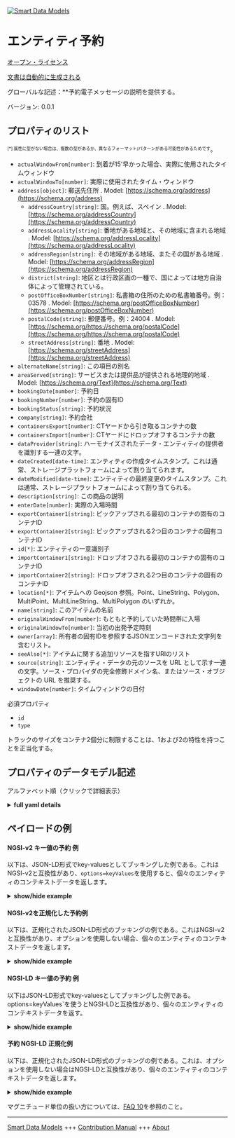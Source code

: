 <!-- 10-Header -->  
[![Smart Data Models](https://smartdatamodels.org/wp-content/uploads/2022/01/SmartDataModels_logo.png "Logo")](https://smartdatamodels.org)  
エンティティ予約  
========<!-- /10-Header -->  
<!-- 15-License -->  
[オープン・ライセンス](https://github.com/smart-data-models//dataModel.MarineTransport/blob/master/Booking/LICENSE.md)  
[文書は自動的に生成される](https://docs.google.com/presentation/d/e/2PACX-1vTs-Ng5dIAwkg91oTTUdt8ua7woBXhPnwavZ0FxgR8BsAI_Ek3C5q97Nd94HS8KhP-r_quD4H0fgyt3/pub?start=false&loop=false&delayms=3000#slide=id.gb715ace035_0_60)  
<!-- /15-License -->  
<!-- 20-Description -->  
グローバルな記述：**予約電子メッセージの説明を提供する。  
バージョン: 0.0.1  
<!-- /20-Description -->  
<!-- 30-PropertiesList -->  

## プロパティのリスト  

<sup><sub>[*] 属性に型がない場合は、複数の型があるか、異なるフォーマット/パターンがある可能性があるためです</sub></sup>。  
- `actualWindowFrom[number]`: 到着が15'早かった場合、実際に使用されたタイムウィンドウ  - `actualWindowTo[number]`: 実際に使用されたタイム・ウィンドウ  - `address[object]`: 郵送先住所  . Model: [https://schema.org/address](https://schema.org/address)	- `addressCountry[string]`: 国。例えば、スペイン  . Model: [https://schema.org/addressCountry](https://schema.org/addressCountry)  
	- `addressLocality[string]`: 番地がある地域と、その地域に含まれる地域  . Model: [https://schema.org/addressLocality](https://schema.org/addressLocality)  
	- `addressRegion[string]`: その地域がある地域、またその国がある地域  . Model: [https://schema.org/addressRegion](https://schema.org/addressRegion)  
	- `district[string]`: 地区とは行政区画の一種で、国によっては地方自治体によって管理されている。    
	- `postOfficeBoxNumber[string]`: 私書箱の住所のための私書箱番号。例：03578  . Model: [https://schema.org/postOfficeBoxNumber](https://schema.org/postOfficeBoxNumber)  
	- `postalCode[string]`: 郵便番号。例：24004  . Model: [https://schema.org/https://schema.org/postalCode](https://schema.org/https://schema.org/postalCode)  
	- `streetAddress[string]`: 番地  . Model: [https://schema.org/streetAddress](https://schema.org/streetAddress)  
- `alternateName[string]`: この項目の別名  - `areaServed[string]`: サービスまたは提供品が提供される地理的地域  . Model: [https://schema.org/Text](https://schema.org/Text)- `bookingDate[number]`: 予約日  - `bookingNumber[number]`: 予約の固有ID  - `bookingStatus[string]`: 予約状況  - `company[string]`: 予約会社  - `containersExport[number]`: CTヤードから引き取るコンテナの数  - `containersImport[number]`: CTヤードにドロップオフするコンテナの数  - `dataProvider[string]`: ハーモナイズされたデータ・エンティティの提供者を識別する一連の文字。  - `dateCreated[date-time]`: エンティティの作成タイムスタンプ。これは通常、ストレージプラットフォームによって割り当てられます。  - `dateModified[date-time]`: エンティティの最終変更のタイムスタンプ。これは通常、ストレージプラットフォームによって割り当てられる。  - `description[string]`: この商品の説明  - `enterDate[number]`: 実際の入場時間  - `exportContainer1[string]`: ピックアップされる最初のコンテナの固有のコンテナID  - `exportContainer2[string]`: ピックアップされる2つ目のコンテナの固有コンテナID  - `id[*]`: エンティティの一意識別子  - `importContainer1[string]`: ドロップオフされる最初のコンテナの固有のコンテナID  - `importContainer2[string]`: ドロップオフされる2つ目のコンテナの固有のコンテナID  - `location[*]`: アイテムへの Geojson 参照。Point、LineString、Polygon、MultiPoint、MultiLineString、MultiPolygon のいずれか。  - `name[string]`: このアイテムの名前  - `originalWindowFrom[number]`: もともと予約していた時間帯に入場  - `originalWindowTo[number]`: 当初の出発予定時刻  - `owner[array]`: 所有者の固有IDを参照するJSONエンコードされた文字列を含むリスト。  - `seeAlso[*]`: アイテムに関する追加リソースを指すURIのリスト  - `source[string]`: エンティティ・データの元のソースを URL として示す一連の文字。ソース・プロバイダの完全修飾ドメイン名、またはソース・オブジェクトの URL を推奨する。  - `windowDate[number]`: タイムウィンドウの日付  <!-- /30-PropertiesList -->  
<!-- 35-RequiredProperties -->  
必須プロパティ  
- `id`  - `type`  <!-- /35-RequiredProperties -->  
<!-- 40-RequiredProperties -->  
トラックのサイズをコンテナ2個分に制限することは、1および2の特性を持つことを正当化する。  
<!-- /40-RequiredProperties -->  
<!-- 50-DataModelHeader -->  
## プロパティのデータモデル記述  
アルファベット順（クリックで詳細表示）  
<!-- /50-DataModelHeader -->  
<!-- 60-ModelYaml -->  
<details><summary><strong>full yaml details</strong></summary>    
```yaml  
Booking:    
  description: Provide the bookings electronic messaging description    
  properties:    
    actualWindowFrom:    
      description: 'Time window actually used, if arrival was 15’ earlier'    
      type: number    
      x-ngsi:    
        type: Property    
    actualWindowTo:    
      description: Time window actually used    
      type: number    
      x-ngsi:    
        type: Property    
    address:    
      description: The mailing address    
      properties:    
        addressCountry:    
          description: 'The country. For example, Spain'    
          type: string    
          x-ngsi:    
            model: https://schema.org/addressCountry    
            type: Property    
        addressLocality:    
          description: 'The locality in which the street address is, and which is in the region'    
          type: string    
          x-ngsi:    
            model: https://schema.org/addressLocality    
            type: Property    
        addressRegion:    
          description: 'The region in which the locality is, and which is in the country'    
          type: string    
          x-ngsi:    
            model: https://schema.org/addressRegion    
            type: Property    
        district:    
          description: 'A district is a type of administrative division that, in some countries, is managed by the local government'    
          type: string    
          x-ngsi:    
            type: Property    
        postOfficeBoxNumber:    
          description: 'The post office box number for PO box addresses. For example, 03578'    
          type: string    
          x-ngsi:    
            model: https://schema.org/postOfficeBoxNumber    
            type: Property    
        postalCode:    
          description: 'The postal code. For example, 24004'    
          type: string    
          x-ngsi:    
            model: https://schema.org/https://schema.org/postalCode    
            type: Property    
        streetAddress:    
          description: The street address    
          type: string    
          x-ngsi:    
            model: https://schema.org/streetAddress    
            type: Property    
        streetNr:    
          description: Number identifying a specific property on a public street    
          type: string    
          x-ngsi:    
            type: Property    
      type: object    
      x-ngsi:    
        model: https://schema.org/address    
        type: Property    
    alternateName:    
      description: An alternative name for this item    
      type: string    
      x-ngsi:    
        type: Property    
    areaServed:    
      description: The geographic area where a service or offered item is provided    
      type: string    
      x-ngsi:    
        model: https://schema.org/Text    
        type: Property    
    bookingDate:    
      description: Booking date    
      type: number    
      x-ngsi:    
        type: Property    
    bookingNumber:    
      description: Unique ID of the booking    
      type: number    
      x-ngsi:    
        type: Property    
    bookingStatus:    
      description: Booking status    
      enum:    
        - Pending    
        - No show    
        - Visited    
        - Cancelled by user (on time)    
        - No-slot booking    
      type: string    
      x-ngsi:    
        type: Property    
    company:    
      description: Company making the booking    
      type: string    
      x-ngsi:    
        type: Property    
    containersExport:    
      description: Number of containers to pick-up from the CT yard    
      maximum: 2    
      minimum: 0    
      type: number    
      x-ngsi:    
        type: Property    
    containersImport:    
      description: Number of containers to drop-off to the CT yard    
      maximum: 2    
      minimum: 0    
      type: number    
      x-ngsi:    
        type: Property    
    dataProvider:    
      description: A sequence of characters identifying the provider of the harmonised data entity    
      type: string    
      x-ngsi:    
        type: Property    
    dateCreated:    
      description: Entity creation timestamp. This will usually be allocated by the storage platform    
      format: date-time    
      type: string    
      x-ngsi:    
        type: Property    
    dateModified:    
      description: Timestamp of the last modification of the entity. This will usually be allocated by the storage platform    
      format: date-time    
      type: string    
      x-ngsi:    
        type: Property    
    description:    
      description: A description of this item    
      type: string    
      x-ngsi:    
        type: Property    
    enterDate:    
      description: Actual time of entering    
      type: number    
      x-ngsi:    
        type: Property    
    exportContainer1:    
      description: Unique container ID for 1st container to be picked-up    
      type: string    
      x-ngsi:    
        type: Property    
    exportContainer2:    
      description: Unique container ID for 2nd container to be picked-up    
      type: string    
      x-ngsi:    
        type: Property    
    id:    
      anyOf:    
        - description: Identifier format of any NGSI entity    
          maxLength: 256    
          minLength: 1    
          pattern: ^[\w\-\.\{\}\$\+\*\[\]`|~^@!,:\\]+$    
          type: string    
          x-ngsi:    
            type: Property    
        - description: Identifier format of any NGSI entity    
          format: uri    
          type: string    
          x-ngsi:    
            type: Property    
      description: Unique identifier of the entity    
      x-ngsi:    
        type: Property    
    importContainer1:    
      description: Unique container ID for 1st container to be dropped-off    
      type: string    
      x-ngsi:    
        type: Property    
    importContainer2:    
      description: Unique container ID for 2nd container to be dropped-off    
      type: string    
      x-ngsi:    
        type: Property    
    location:    
      description: 'Geojson reference to the item. It can be Point, LineString, Polygon, MultiPoint, MultiLineString or MultiPolygon'    
      oneOf:    
        - description: Geojson reference to the item. Point    
          properties:    
            bbox:    
              items:    
                type: number    
              minItems: 4    
              type: array    
            coordinates:    
              items:    
                type: number    
              minItems: 2    
              type: array    
            type:    
              enum:    
                - Point    
              type: string    
          required:    
            - type    
            - coordinates    
          title: GeoJSON Point    
          type: object    
          x-ngsi:    
            type: GeoProperty    
        - description: Geojson reference to the item. LineString    
          properties:    
            bbox:    
              items:    
                type: number    
              minItems: 4    
              type: array    
            coordinates:    
              items:    
                items:    
                  type: number    
                minItems: 2    
                type: array    
              minItems: 2    
              type: array    
            type:    
              enum:    
                - LineString    
              type: string    
          required:    
            - type    
            - coordinates    
          title: GeoJSON LineString    
          type: object    
          x-ngsi:    
            type: GeoProperty    
        - description: Geojson reference to the item. Polygon    
          properties:    
            bbox:    
              items:    
                type: number    
              minItems: 4    
              type: array    
            coordinates:    
              items:    
                items:    
                  items:    
                    type: number    
                  minItems: 2    
                  type: array    
                minItems: 4    
                type: array    
              type: array    
            type:    
              enum:    
                - Polygon    
              type: string    
          required:    
            - type    
            - coordinates    
          title: GeoJSON Polygon    
          type: object    
          x-ngsi:    
            type: GeoProperty    
        - description: Geojson reference to the item. MultiPoint    
          properties:    
            bbox:    
              items:    
                type: number    
              minItems: 4    
              type: array    
            coordinates:    
              items:    
                items:    
                  type: number    
                minItems: 2    
                type: array    
              type: array    
            type:    
              enum:    
                - MultiPoint    
              type: string    
          required:    
            - type    
            - coordinates    
          title: GeoJSON MultiPoint    
          type: object    
          x-ngsi:    
            type: GeoProperty    
        - description: Geojson reference to the item. MultiLineString    
          properties:    
            bbox:    
              items:    
                type: number    
              minItems: 4    
              type: array    
            coordinates:    
              items:    
                items:    
                  items:    
                    type: number    
                  minItems: 2    
                  type: array    
                minItems: 2    
                type: array    
              type: array    
            type:    
              enum:    
                - MultiLineString    
              type: string    
          required:    
            - type    
            - coordinates    
          title: GeoJSON MultiLineString    
          type: object    
          x-ngsi:    
            type: GeoProperty    
        - description: Geojson reference to the item. MultiLineString    
          properties:    
            bbox:    
              items:    
                type: number    
              minItems: 4    
              type: array    
            coordinates:    
              items:    
                items:    
                  items:    
                    items:    
                      type: number    
                    minItems: 2    
                    type: array    
                  minItems: 4    
                  type: array    
                type: array    
              type: array    
            type:    
              enum:    
                - MultiPolygon    
              type: string    
          required:    
            - type    
            - coordinates    
          title: GeoJSON MultiPolygon    
          type: object    
          x-ngsi:    
            type: GeoProperty    
      x-ngsi:    
        type: GeoProperty    
    name:    
      description: The name of this item    
      type: string    
      x-ngsi:    
        type: Property    
    originalWindowFrom:    
      description: Originally booked time window to enter    
      type: number    
      x-ngsi:    
        type: Property    
    originalWindowTo:    
      description: Originally estimated time window to leave    
      type: number    
      x-ngsi:    
        type: Property    
    owner:    
      description: A List containing a JSON encoded sequence of characters referencing the unique Ids of the owner(s)    
      items:    
        anyOf:    
          - description: Identifier format of any NGSI entity    
            maxLength: 256    
            minLength: 1    
            pattern: ^[\w\-\.\{\}\$\+\*\[\]`|~^@!,:\\]+$    
            type: string    
            x-ngsi:    
              type: Property    
          - description: Identifier format of any NGSI entity    
            format: uri    
            type: string    
            x-ngsi:    
              type: Property    
        description: Unique identifier of the entity    
        x-ngsi:    
          type: Property    
      type: array    
      x-ngsi:    
        type: Property    
    seeAlso:    
      description: list of uri pointing to additional resources about the item    
      oneOf:    
        - items:    
            format: uri    
            type: string    
          minItems: 1    
          type: array    
        - format: uri    
          type: string    
      x-ngsi:    
        type: Property    
    source:    
      description: 'A sequence of characters giving the original source of the entity data as a URL. Recommended to be the fully qualified domain name of the source provider, or the URL to the source object'    
      type: string    
      x-ngsi:    
        type: Property    
    windowDate:    
      description: Date of the time window    
      type: number    
      x-ngsi:    
        type: Property    
  required:    
    - id    
    - type    
  type: object    
  x-derived-from: ""    
  x-disclaimer: 'Redistribution and use in source and binary forms, with or without modification, are permitted  provided that the license conditions are met. Copyleft (c) 2022 Contributors to Smart Data Models Program'    
  x-license-url: https://github.com/smart-data-models/dataModel.MarineTransport/blob/master/Booking/LICENSE.md    
  x-model-schema: https://github.com/smart-data-models/dataModel.MarineTransport/master/Booking/schema.json    
  x-model-tags: ""    
  x-version: 0.0.1    
```  
</details>    
<!-- /60-ModelYaml -->  
<!-- 70-MiddleNotes -->  
<!-- /70-MiddleNotes -->  
<!-- 80-Examples -->  
## ペイロードの例  
#### NGSI-v2 キー値の予約 例  
以下は、JSON-LD形式でkey-valuesとしてブッキングした例である。これはNGSI-v2と互換性があり、`options=keyValues`を使用すると、個々のエンティティのコンテキストデータを返します。  
<details><summary><strong>show/hide example</strong></summary>    
```json  
{  
  "id": "urn:ngsi-ld:ThPA:Booking:463589473290389",  
  "type": "Booking",  
  "bookingNumber": 463589473290389,  
  "bookingDate": 20220621,  
  "company": "Pantelis Bouratsis",  
  "enterDate": 2021,  
  "originalWindowFrom": 660,  
  "actualWindowFrom": 645,  
  "originalWindowTo": 720,  
  "actualWindowTo": 960,  
  "windowDate": 20220621,  
  "bookingStatus": "Pending",  
  "containersImport": 1,  
  "containersExport": 2,  
  "exportContainer1": "",  
  "exportContainer2": "",  
  "importContainer1": "ZCSU7627029",  
  "importContainer2": ""  
}  
```  
</details>  
#### NGSI-v2を正規化した予約例  
以下は、正規化されたJSON-LD形式のブッキングの例である。これはNGSI-v2と互換性があり、オプションを使用しない場合、個々のエンティティのコンテキストデータを返します。  
<details><summary><strong>show/hide example</strong></summary>    
```json  
{  
  "id": "urn:ngsi-ld:ThPA:Booking:463589473290389",  
  "type": "Booking",  
  "actualWindowFrom": {  
    "type": "Number",  
    "value": 645,  
    "metadata": {}  
  },  
  "actualWindowTo": {  
    "type": "Number",  
    "value": 960,  
    "metadata": {}  
  },  
  "bookingDate": {  
    "type": "Text",  
    "value": "20220621",  
    "metadata": {}  
  },  
  "bookingNumber": {  
    "type": "Text",  
    "value": "463589473290389",  
    "metadata": {}  
  },  
  "bookingStatus": {  
    "type": "Text",  
    "value": "Pending",  
    "metadata": {}  
  },  
  "company": {  
    "type": "Text",  
    "value": "Pantelis Bouratsis",  
    "metadata": {}  
  },  
  "containersExport": {  
    "type": "Number",  
    "value": 0,  
    "metadata": {}  
  },  
  "containersImport": {  
    "type": "Number",  
    "value": 1,  
    "metadata": {}  
  },  
  "exportContainer1": {  
    "type": "Text",  
    "value": "",  
    "metadata": {}  
  },  
  "exportContainer2": {  
    "type": "Text",  
    "value": "",  
    "metadata": {}  
  },  
  "importContainer1": {  
    "type": "Text",  
    "value": "ZCSU7627029",  
    "metadata": {}  
  },  
  "importContainer2": {  
    "type": "Text",  
    "value": "",  
    "metadata": {}  
  },  
  "originalWindowFrom": {  
    "type": "Number",  
    "value": 660,  
    "metadata": {}  
  },  
  "originalWindowTo": {  
    "type": "Number",  
    "value": 720,  
    "metadata": {}  
  },  
  "windowDate": {  
    "type": "Text",  
    "value": "20220621",  
    "metadata": {}  
  }  
}  
```  
</details>  
#### NGSI-LD キー値の予約 例  
以下はJSON-LD形式でkey-valuesとしてブッキングした例である。options=keyValues`を使うとNGSI-LDと互換性があり、個々のエンティティのコンテキストデータを返す。  
<details><summary><strong>show/hide example</strong></summary>    
```json  
{  
  "id": "urn:ngsi-ld:ThPA:Booking:463589473290389",  
  "type": "Booking",  
  "bookingNumber": 463589473290389,  
  "bookingDate": 20220621,  
  "company": "Pantelis Bouratsis",  
  "enterDate": 2021,  
  "originalWindowFrom": 660,  
  "actualWindowFrom": 645,  
  "originalWindowTo": 720,  
  "actualWindowTo": 960,  
  "windowDate": 20220621,  
  "bookingStatus": "Pending",  
  "containersImport": 1,  
  "containersExport": 2,  
  "exportContainer1": "",  
  "exportContainer2": "",  
  "importContainer1": "ZCSU7627029",  
  "importContainer2": "",  
  "@context": [  
    "https://raw.githubusercontent.com/smart-data-models/dataModel.MarineTransport/master/context.jsonld"  
  ]  
}  
```  
</details>  
#### 予約 NGSI-LD 正規化例  
以下は、正規化されたJSON-LD形式のブッキングの例である。これは、オプションを使用しない場合はNGSI-LDと互換性があり、個々のエンティティのコンテキストデータを返します。  
<details><summary><strong>show/hide example</strong></summary>    
```json  
{  
  "id": "urn:ngsi-ld:ThPA:Booking:463589473290389",  
  "type": "Booking",  
  "actualWindowFrom": {  
    "type": "Property",  
    "value": 645  
  },  
  "actualWindowTo": {  
    "type": "Property",  
    "value": 960  
  },  
  "bookingDate": {  
    "type": "Property",  
    "value": "20220621"  
  },  
  "bookingProperty": {  
    "type": "Property",  
    "value": "463589473290389"  
  },  
  "bookingStatus": {  
    "type": "Property",  
    "value": "Pending"  
  },  
  "company": {  
    "type": "Property",  
    "value": "Pantelis Bouratsis"  
  },  
  "containersExport": {  
    "type": "Property",  
    "value": 0  
  },  
  "containersImport": {  
    "type": "Property",  
    "value": 1  
  },  
  "exportContainer1": {  
    "type": "Property",  
    "value": ""  
  },  
  "exportContainer2": {  
    "type": "Property",  
    "value": ""  
  },  
  "importContainer1": {  
    "type": "Property",  
    "value": "ZCSU7627029"  
  },  
  "importContainer2": {  
    "type": "Property",  
    "value": ""  
  },  
  "originalWindowFrom": {  
    "type": "Property",  
    "value": 660  
  },  
  "originalWindowTo": {  
    "type": "Property",  
    "value": 720  
  },  
  "windowDate": {  
    "type": "Property",  
    "value": "20220621"  
  },  
  "@context": [  
    "https://raw.githubusercontent.com/smart-data-models/dataModel.MarineTransport/master/context.jsonld"  
  ]  
}  
```  
</details><!-- /80-Examples -->  
<!-- 90-FooterNotes -->  
<!-- /90-FooterNotes -->  
<!-- 95-Units -->  
マグニチュード単位の扱い方については、[FAQ 10](https://smartdatamodels.org/index.php/faqs/)を参照のこと。  
<!-- /95-Units -->  
<!-- 97-LastFooter -->  
---  
[Smart Data Models](https://smartdatamodels.org) +++ [Contribution Manual](https://bit.ly/contribution_manual) +++ [About](https://bit.ly/Introduction_SDM)<!-- /97-LastFooter -->  
